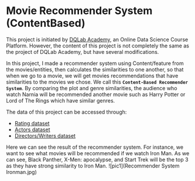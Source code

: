 # Movie Recommender System (ContentBased)
This project is initiated by [DQLab Academy](https://academy.dqlab.id), an Online Data Science Course Platform. However, the content of this project is not completely the same as the project of DQLab Academy, but have several modifications.

In this project, I made a recommender system using Content/feature from the movies/entities, then calculates the similarities to one another, so that when we go to a movie, we will get movies recommendations that have similarities to the movies we chose. We call this **`Content-Based Recommender System`**. By comparing the plot and genre similarities, the audience who watch Narnia will be recommended another movie such as Harry Potter or Lord of The Rings which have similar genres. 

The data of this project can be accessed through:
- [Rating dataset](https://dqlab-dataset.s3-ap-southeast-1.amazonaws.com/movie_rating_df.csv)
- [Actors dataset](https://dqlab-dataset.s3-ap-southeast-1.amazonaws.com/actor_name.csv)
- [Directors/Writers dataset](https://dqlab-dataset.s3-ap-southeast-1.amazonaws.com/directors_writers.csv)

Here we can see the result of the recommender system. For instance, we want to see what movies will be recommended if we watch Iron Man. As we can see, Black Panther, X-Men: apocalypse, and Start Trek will be the top 3 as they have strong similarity to Iron Man.
![pic1](Recommender System Ironman.jpg)
